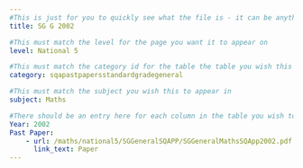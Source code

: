 ```yaml
---
#This is just for you to quickly see what the file is - it can be anything you want
title: SG G 2002

#This must match the level for the page you want it to appear on
level: National 5

#This must match the category id for the table the table you wish this to appear in
category: sqapastpapersstandardgradegeneral

#This must match the subject you wish this to appear in
subject: Maths

#There should be an entry here for each column in the table you wish to populate:
Year: 2002
Past Paper:
    - url: /maths/national5/SGGeneralSQAPP/SGGeneralMathsSQApp2002.pdf
      link_text: Paper
---
```


